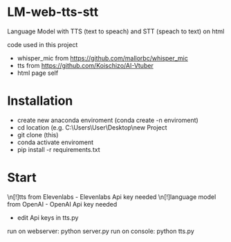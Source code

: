 # LM-web-tts-stt
Language Model with TTS (text to speach) and STT (speach to text) on html

code used in this project
- whisper_mic from https://github.com/mallorbc/whisper_mic
- tts from https://github.com/Koischizo/AI-Vtuber
- html page self

# Installation
- create new anaconda enviroment (conda create -n enviroment)
- cd location (e.g. C:\Users\User\Desktop\new Project
- git clone (this)
- conda activate enviroment
- pip install -r requirements.txt

# Start
\n[!]tts from Elevenlabs - Elevenlabs Api key needed
\n[!]language model from OpenAI - OpenAI Api key needed
- edit Api keys in tts.py

run on webserver: python server.py
run on console: python tts.py
